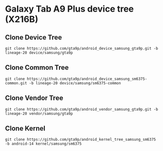 # Galaxy Tab A9 Plus device tree (X216B)

## Clone Device Tree
    git clone https://github.com/gta9p/android_device_samsung_gta9p.git -b lineage-20 device/samsung/gta9p

## Clone Common Tree
    git clone https://github.com/gta9p/android_device_samsung_sm6375-common.git -b lineage-20 device/samsung/sm6375-common

## Clone Vendor Tree
    git clone https://github.com/gta9p/android_vendor_samsung_gta9p.git -b lineage-20 vendor/samsung/gta9p

## Clone Kernel
    git clone https://github.com/gta9p/android_kernel_tree_samsung_sm6375 -b android-14 kernel/samsung/sm6375
